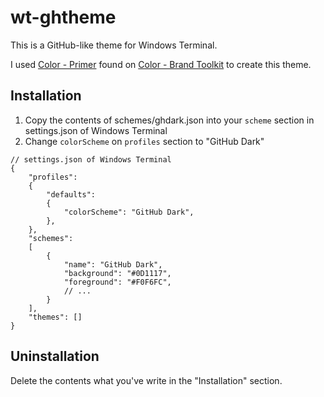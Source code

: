 # wt-ghtheme

This is a GitHub-like theme for Windows Terminal.

I used [Color - Primer](https://primer.style/brand/primitives/color/) found on [Color - Brand Toolkit](https://brand.github.com/foundations/color) to create this theme.

## Installation

1. Copy the contents of schemes/ghdark.json into your `scheme` section in settings.json of Windows Terminal
2. Change `colorScheme` on `profiles` section to "GitHub Dark"

```jsonc
// settings.json of Windows Terminal
{
    "profiles": 
    {
        "defaults": 
        {
            "colorScheme": "GitHub Dark",
        },
    },
    "schemes": 
    [
        {
            "name": "GitHub Dark",
            "background": "#0D1117",
            "foreground": "#F0F6FC",
            // ...
        }
    ],
    "themes": []
}
```

## Uninstallation

Delete the contents what you've write in the "Installation" section.
